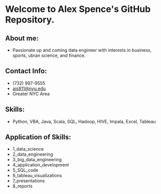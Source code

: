 # Welcome to Alex Spence's GitHub Repository.

## About me:
- Passionate up and coming data engineer with interests in business, sports, ubran science, and finance.

## Contact Info:
- (732) 997-9555
- ajs811@nyu.edu
- Greater NYC Area

## Skills:
- Python, VBA, Java, Scala, SQL, Hadoop, HIVE, Impala, Excel, Tableau

## Application of Skills:
- 1_data_science
- 2_data_engineering
- 3_big_data_engineering
- 4_application_development
- 5_SQL_code
- 6_tableau_visualizations
- 7_presentations
- 8_reports
